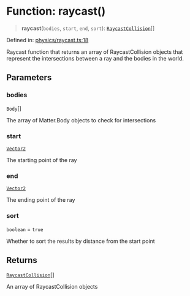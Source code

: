 # Function: raycast()

> **raycast**(`bodies`, `start`, `end`, `sort`): [`RaycastCollision`](../interfaces/RaycastCollision.md)[]

Defined in: [physics/raycast.ts:18](https://github.com/Forge-Game-Engine/Forge/blob/7b95769650b59c5ba12aa490e41717344ca6bf1e/src/physics/raycast.ts#L18)

Raycast function that returns an array of RaycastCollision objects
that represent the intersections between a ray and the bodies in the world.

## Parameters

### bodies

`Body`[]

The array of Matter.Body objects to check for intersections

### start

[`Vector2`](../classes/Vector2.md)

The starting point of the ray

### end

[`Vector2`](../classes/Vector2.md)

The ending point of the ray

### sort

`boolean` = `true`

Whether to sort the results by distance from the start point

## Returns

[`RaycastCollision`](../interfaces/RaycastCollision.md)[]

An array of RaycastCollision objects
